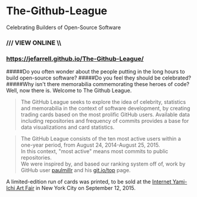 # The-Github-League
Celebrating Builders of Open-Source Software

###  /// VIEW ONLINE \\\
###  https://jefarrell.github.io/The-Github-League/


#####Do you often wonder about the people putting in the long hours to build open-source software?
#####Do you feel they should be celebrated?  
#####Why isn't there memorabilia commemorating these heroes of code?  Well, now there is.  Welcome to The Github League.

>The GitHub League seeks to explore the idea of celebrity, statistics and memorabilia in the context of software development, by creating trading cards based on the most prolific GitHub users. 
>Available data including repositories and frequency of commits provides a base for data visualizations and card statistics.

>The GitHub League consists of the ten most active users within a one-year period, from August 24, 2014-August 25, 2015.  
>In this context, "most active" means most commits to public repositories.  
>We were inspired by, and based our ranking system off of, work by GitHub user [paulmillr](https://github.com/paulmillr/) and his [git.io/top](http://git.io/top) page.


A limited-edition run of cards was printed, to be sold at the [Internet Yami-Ichi Art Fair](http://yami-ichi.biz/nyc/) in New York City on September 12, 2015.
